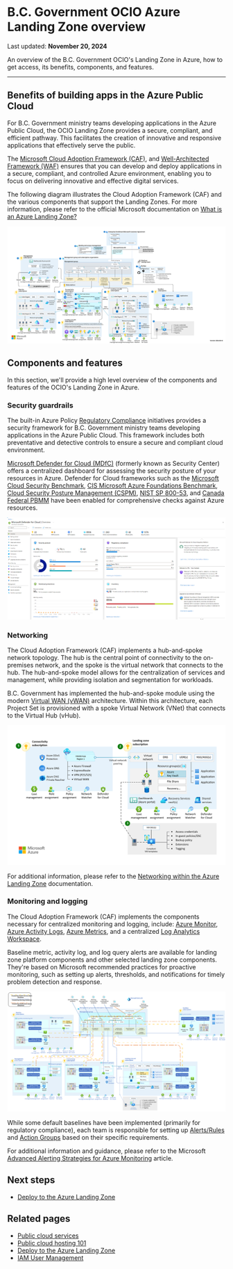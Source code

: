 # B.C. Government OCIO Azure Landing Zone overview

Last updated: **November 20, 2024**

An overview of the B.C. Government OCIO's Landing Zone in Azure, how to get access, its benefits, components, and features.

---

## Benefits of building apps in the Azure Public Cloud

For B.C. Government ministry teams developing applications in the Azure Public Cloud, the OCIO Landing Zone provides a secure, compliant, and efficient pathway. This facilitates the creation of innovative and responsive applications that effectively serve the public.

The [Microsoft Cloud Adoption Framework (CAF)](https://learn.microsoft.com/en-us/azure/cloud-adoption-framework/overview), and [Well-Architected Framework (WAF)](https://learn.microsoft.com/en-us/azure/well-architected/what-is-well-architected-framework) ensures that you can develop and deploy applications in a secure, compliant, and controlled Azure environment, enabling you to focus on delivering innovative and effective digital services.

The following diagram illustrates the Cloud Adoption Framework (CAF) and the various components that support the Landing Zones. For more information, please refer to the official Microsoft documentation on [What is an Azure Landing Zone?](https://learn.microsoft.com/en-us/azure/cloud-adoption-framework/ready/landing-zone/)

[![Microsoft Azure Landing Zone Architecture](../images/azure-landing-zone-architecture-diagram-hub-spoke.svg "Microsoft Azure Landing Zone Architecture")](https://learn.microsoft.com/en-us/azure/cloud-adoption-framework/ready/enterprise-scale/media/azure-landing-zone-architecture-diagram-hub-spoke.svg#lightbox)

## Components and features

In this section, we'll provide a high level overview of the components and features of the OCIO's Landing Zone in Azure.

### Security guardrails

The built-in Azure Policy [Regulatory Compliance](https://learn.microsoft.com/en-us/azure/governance/policy/samples/built-in-initiatives#regulatory-compliance) initiatives provides a security framework for B.C. Government ministry teams developing applications in the Azure Public Cloud. This framework includes both preventative and detective controls to ensure a secure and compliant cloud environment.

[Microsoft Defender for Cloud (MDfC)](https://learn.microsoft.com/en-us/azure/defender-for-cloud/defender-for-cloud-introduction) (formerly known as Security Center) offers a centralized dashboard for assessing the security posture of your resources in Azure. Defender for Cloud frameworks such as the [Microsoft Cloud Security Benchmark](https://learn.microsoft.com/en-us/security/benchmark/azure/overview), [CIS Microsoft Azure Foundations Benchmark](https://learn.microsoft.com/en-us/azure/governance/policy/samples/cis-azure-2-0-0), [Cloud Security Posture Management (CSPM)](https://learn.microsoft.com/en-us/azure/defender-for-cloud/concept-cloud-security-posture-management), [NIST SP 800-53](https://learn.microsoft.com/en-us/azure/governance/policy/samples/nist-sp-800-53-r5), and [Canada Federal PBMM](https://learn.microsoft.com/en-us/azure/governance/policy/samples/canada-federal-pbmm) have been enabled for comprehensive checks against Azure resources.

[![Defender for Cloud Overview](../images/defender-for-cloud-overview.png "Defender for Cloud Overview")](https://learn.microsoft.com/en-us/azure/reusable-content/ce-skilling/azure/media/defender-for-cloud/overview.png#lightbox)

### Networking

The Cloud Adoption Framework (CAF) implements a hub-and-spoke network topology. The hub is the central point of connectivity to the on-premises network, and the spoke is the virtual network that connects to the hub. The hub-and-spoke model allows for the centralization of services and management, while providing isolation and segmentation for workloads.

B.C. Government has implemented the hub-and-spoke module using the modern [Virtual WAN (vWAN)](https://learn.microsoft.com/en-us/azure/virtual-wan/virtual-wan-about) architecture. Within this architecture, each Project Set is provisioned with a spoke Virtual Network (VNet) that connects to the Virtual Hub (vHub).

[![Virtual WAN Network Topology](../images/virtual-wan-topology.png "Virtual WAN Network Topology")](https://learn.microsoft.com/en-us/azure/cloud-adoption-framework/ready/azure-best-practices/media/virtual-wan-topology.png#lightbox)

For additional information, please refer to the [Networking within the Azure Landing Zone](../design-build-deploy/networking.md) documentation.

### Monitoring and logging

The Cloud Adoption Framework (CAF) implements the components necessary for centralized monitoring and logging, include: [Azure Monitor](https://learn.microsoft.com/en-us/azure/azure-monitor/overview), [Azure Activity Logs](https://learn.microsoft.com/en-us/azure/azure-monitor/essentials/activity-log-insights), [Azure Metrics](https://learn.microsoft.com/en-us/azure/azure-monitor/essentials/data-platform-metrics), and a centralized [Log Analytics Workspace](https://learn.microsoft.com/en-us/azure/azure-monitor/logs/log-analytics-workspace-overview).

Baseline metric, activity log, and log query alerts are available for landing zone platform components and other selected landing zone components. They're based on Microsoft recommended practices for proactive monitoring, such as setting up alerts, thresholds, and notifications for timely problem detection and response.

[![Azure Monitor Baseline Alerts](../images/azure-monitor-baseline-alerts-policy-initiative-flow.svg "Azure Monitor Baseline Alerts")](https://learn.microsoft.com/en-us/azure/cloud-adoption-framework/ready/landing-zone/design-area/media/azure-monitor-baseline-alerts-policy-initiative-flow.svg#lightbox)

While some default baselines have been implemented (primarily for regulatory compliance), each team is responsible for setting up [Alerts/Rules](https://learn.microsoft.com/en-us/azure/azure-monitor/alerts/alerts-overview) and [Action Groups](https://learn.microsoft.com/en-us/azure/azure-monitor/alerts/action-groups) based on their specific requirements.

For additional information and guidance, please refer to the Microsoft [Advanced Alerting Strategies for Azure Monitoring](https://techcommunity.microsoft.com/blog/startupsatmicrosoftblog/advanced-alerting-strategies-for-azure-monitoring/4268698) article.

## Next steps

- [Deploy to the Azure Landing Zone](../design-build-deploy/deploy-to-the-azure-landing-zone.md)

## Related pages

- [Public cloud services](https://digital.gov.bc.ca/cloud/services/public)
- [Public cloud hosting 101](https://digital.gov.bc.ca/cloud/services/public/intro/)
- [Deploy to the Azure Landing Zone](../design-build-deploy/deploy-to-the-azure-landing-zone.md)
- [IAM User Management](../design-build-deploy/user-management.md)

